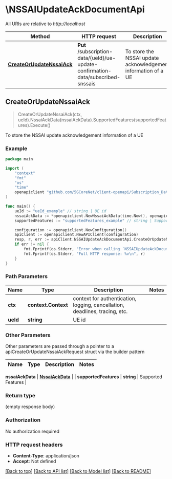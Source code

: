 # \NSSAIUpdateAckDocumentApi

All URIs are relative to *http://localhost*

Method | HTTP request | Description
------------- | ------------- | -------------
[**CreateOrUpdateNssaiAck**](NSSAIUpdateAckDocumentApi.md#CreateOrUpdateNssaiAck) | **Put** /subscription-data/{ueId}/ue-update-confirmation-data/subscribed-snssais | To store the NSSAI update acknowledgement information of a UE



## CreateOrUpdateNssaiAck

> CreateOrUpdateNssaiAck(ctx, ueId).NssaiAckData(nssaiAckData).SupportedFeatures(supportedFeatures).Execute()

To store the NSSAI update acknowledgement information of a UE

### Example

```go
package main

import (
    "context"
    "fmt"
    "os"
    "time"
    openapiclient "github.com/5GCoreNet/client-openapi/Subscription_Data"
)

func main() {
    ueId := "ueId_example" // string | UE id
    nssaiAckData := *openapiclient.NewNssaiAckData(time.Now(), openapiclient.UeUpdateStatus("NOT_SENT")) // NssaiAckData | 
    supportedFeatures := "supportedFeatures_example" // string | Supported Features (optional)

    configuration := openapiclient.NewConfiguration()
    apiClient := openapiclient.NewAPIClient(configuration)
    resp, r, err := apiClient.NSSAIUpdateAckDocumentApi.CreateOrUpdateNssaiAck(context.Background(), ueId).NssaiAckData(nssaiAckData).SupportedFeatures(supportedFeatures).Execute()
    if err != nil {
        fmt.Fprintf(os.Stderr, "Error when calling `NSSAIUpdateAckDocumentApi.CreateOrUpdateNssaiAck``: %v\n", err)
        fmt.Fprintf(os.Stderr, "Full HTTP response: %v\n", r)
    }
}
```

### Path Parameters


Name | Type | Description  | Notes
------------- | ------------- | ------------- | -------------
**ctx** | **context.Context** | context for authentication, logging, cancellation, deadlines, tracing, etc.
**ueId** | **string** | UE id | 

### Other Parameters

Other parameters are passed through a pointer to a apiCreateOrUpdateNssaiAckRequest struct via the builder pattern


Name | Type | Description  | Notes
------------- | ------------- | ------------- | -------------

 **nssaiAckData** | [**NssaiAckData**](NssaiAckData.md) |  | 
 **supportedFeatures** | **string** | Supported Features | 

### Return type

 (empty response body)

### Authorization

No authorization required

### HTTP request headers

- **Content-Type**: application/json
- **Accept**: Not defined

[[Back to top]](#) [[Back to API list]](../README.md#documentation-for-api-endpoints)
[[Back to Model list]](../README.md#documentation-for-models)
[[Back to README]](../README.md)

